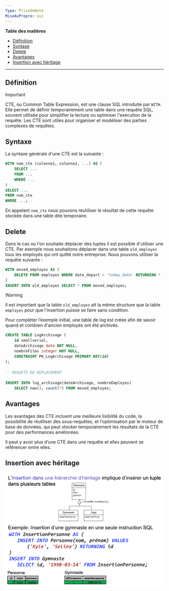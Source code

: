 ```yaml
---
Type: PriseDeNote
MiseAuPropre: oui
---
```

**Table des matières**
- [Définition](#d%C3%A9finition)
- [Syntaxe](#syntaxe)
- [Delete](#delete)
- [Avantages](#avantages)
- [Insertion avec héritage](#insertion-avec-h%C3%A9ritage)

___
## Définition
>[!important]
>CTE, ou Common Table Expression, est une clause SQL introduite par `WITH`. Elle permet de définir temporairement une table dans une requête SQL, souvent utilisée pour simplifier la lecture ou optimiser l'exécution de la requête. Les CTE sont utiles pour organiser et modéliser des parties complexes de requêtes.
## Syntaxe
La syntaxe générale d'une CTE est la suivante : 
```sql
WITH nom_cte (colonne1, colonne2, ...) AS (
    SELECT ...
    FROM ...
    WHERE ...
)
SELECT ...
FROM nom_cte
WHERE ...;
```

En appelant `nom_cte` nous pouvons réutiliser le résultat de cette requête stockée dans une table dite temporaire.
## Delete
Dans le cas ou l'on souhaite déplacer des tuples il est possible d'utiliser une CTE. Par exemple nous souhaitons déplacer dans une table `old_employes` tous les employés qui ont quitté notre entreprise. Nous pouvons utiliser la requête suivante : 
```sql
WITH moved_employes AS (
	DELETE FROM employes WHERE date_depart < 'today_date' RETURNING *
)
INSERT INTO old_employes SELECT * FROM moved_employes;
```

>[!warning]
>Il est important que la table `old_employes` ait la même structure que la table `employes` pour que l'insertion puisse se faire sans condition.

Pour compléter l’exemple initial, une table de log est créée afin de savoir quand et combien d'ancien employés ont été archivés.

```sql
CREATE TABLE LogArchivage ( 
	id smallserial,
	dateArchivage date NOT NULL, 
	nombreFilms integer NOT NULL, 
	CONSTRAINT PK_LogArchivage PRIMARY KEY(id) 
);

-- REQUETE DE DEPLACEMENT

INSERT INTO log_archivage(dateArchivage, nombreEmployes) 
	SELECT now(), count(*) FROM moved_employes;
```

## Avantages
Les avantages des CTE incluent une meilleure lisibilité du code, la possibilité de réutiliser des sous-requêtes, et l'optimisation par le moteur de base de données, qui peut stocker temporairement les résultats de la CTE pour des performances améliorées.

Il peut y avoir plus d’une CTE dans une requête et elles peuvent se référencer entre elles.

## Insertion avec héritage
![](/_src/img/docs/Pasted%20image%2020240114092959.png)
